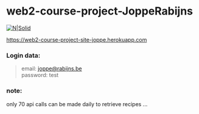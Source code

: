 # web2-course-project-JoppeRabijns



[![N|Solid](https://web2-course-project-site-joppe.herokuapp.com/images/logoIcon.png)](https://web2-course-project-site-joppe.herokuapp.com/)


https://web2-course-project-site-joppe.herokuapp.com

### Login data:

  > email: joppe@rabijns.be </br>
  > password: test

### note: 
only 70 api calls can be made daily to retrieve recipes ...


